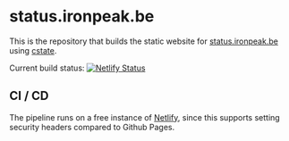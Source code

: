 status.ironpeak.be
==================

This is the repository that builds the static website for [status.ironpeak.be](https://status.ironpeak.be/) using [cstate](https://github.com/cstate/cstate).

Current build status: [![Netlify Status](https://api.netlify.com/api/v1/badges/f9225819-5388-49bb-8ae6-aaa08078414c/deploy-status)](https://app.netlify.com/sites/statusironpeakbe/deploys)

CI / CD
-------
The pipeline runs on a free instance of [Netlify](https://www.netlify.com/), since this supports setting security headers compared to Github Pages.
